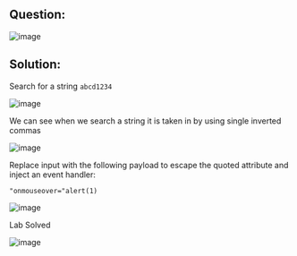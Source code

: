 ## Question:

![image](https://github.com/Nifalnasar/Portswigger-Labs/assets/141356053/172ee52d-2f9c-487b-a753-1c2c4f63bd72)

## Solution:

Search for a string ```abcd1234```

![image](https://github.com/Nifalnasar/Portswigger-Labs/assets/141356053/3413e863-aa97-47bb-9297-827c9a28005a)

We can see when we search a string it is taken in by using single inverted commas

![image](https://github.com/Nifalnasar/Portswigger-Labs/assets/141356053/c08559b2-aaf3-4e46-888e-0ea7bde21475)

Replace  input with the following payload to escape the quoted attribute and inject an event handler:

```"onmouseover="alert(1)```

![image](https://github.com/Nifalnasar/Portswigger-Labs/assets/141356053/d62ef2fd-8381-4775-baeb-81d9f98f8cca)

Lab Solved

![image](https://github.com/Nifalnasar/Portswigger-Labs/assets/141356053/1c3babf3-0ec5-4ec9-b38f-d7505dacdab0)
